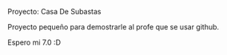 Proyecto: Casa De Subastas

Proyecto pequeño para demostrarle al profe que se usar github.

Espero mi 7.0 :D
